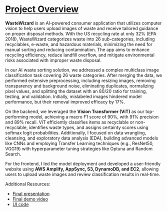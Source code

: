 # [Project Overview](https://www.ischool.berkeley.edu/projects/2024/wastewizard)

**WasteWizard** is an AI-powered consumer application that utilizes computer vision to help users upload images of waste and receive tailored guidance on proper disposal methods. With the US recycling rate at only 32% (EPA 2018), WasteWizard categorizes waste into 26 sub-categories, including recyclables, e-waste, and hazardous materials, minimizing the need for manual sorting and reducing contamination. The app aims to enhance recycling efficiency, reduce landfill overflow, and mitigate environmental risks associated with improper waste disposal.

In our AI waste sorting solution, we addressed a complex multiclass image classification task covering 26 waste categories. After merging the data, we performed extensive preprocessing, including resizing images, removing transparency and background noise, eliminating duplicates, normalizing pixel values, and splitting the dataset with an 80/20 ratio for training, testing, and validation. Initially, mislabeled images hindered model performance, but their removal improved efficacy by 17%.

On the backend, we leveraged the **Vision Transformer (ViT)** as our top-performing model, achieving a macro F1 score of 90%, with 91% precision and 89% recall. ViT efficiently classifies items as recyclable or non-recyclable, identifies waste types, and assigns certainty scores using softmax logit probabilities. Additionally, I focused on data wrangling, cleansing, and exploratory data analysis (EDA), building advanced models like CNNs and employing Transfer Learning techniques (e.g., ResNet50, VGG19) with hyperparameter tuning strategies like Optuna and Random Search.

For the frontend, I led the model deployment and developed a user-friendly website using **AWS Amplify, AppSync, S3, DynamoDB, and EC2**, allowing users to upload waste images and review classification results in real-time.

Additional Resources:
* [Final presentation](https://github.com/heesukjang/WasteWizardWithComputerVision/blob/main/Final%20Presentation.pdf)
* [Final demo video](https://www.youtube.com/watch?v=cUeJPhyFcGI&t=1s)
* [UI code](https://github.com/efficient-waste-sorting-org/ui-capstone-efficient-waste-sorting-2024/tree/main)

